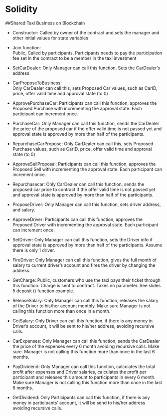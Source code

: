 # Solidity

##Shared Taxi Business on Blockchain


- Constructor: Called by owner of the contract and sets the manager and other initial values for state variables 
 
- Join function:  
  Public, Called by participants, Participants needs to pay the participation fee set in the contract to be a member in the taxi investment 
 
- SetCarDealer: 
  Only Manager can call this function, Sets the CarDealer’s address 
 
- CarProposeToBusiness:   
  Only CarDealer can call this, sets Proposed Car values, such as CarID, price, offer valid time and approval state (to 0) 
 
- ApprovePurchaseCar: 
  Participants can call this function, approves the Proposed Purchase with incrementing the approval state. Each participant can increment once. 
 
- PurchaseCar:
  Only Manager can call this function, sends the CarDealer the price of the proposed car if the offer valid time is not passed yet and approval state is approved by more than half of the participants. 
 
- RepurchaseCarPropose:
  Only CarDealer can call this, sets Proposed Purchase values, such as CarID, price, offer valid time and approval state (to 0) 
 
- ApproveSellProposal:
  Participants can call this function, approves the Proposed Sell with incrementing the approval state. Each participant can increment once. 
 
- Repurchasecar:
  Only CarDealer can call this function, sends the proposed car price to contract if the offer valid time is not passed yet and approval state is approved by more than half of the participants.  
 
- ProposeDriver:
  Only Manager can call this function, sets driver address, and salary. 
 
- ApproveDriver:
  Participants can call this function, approves the Proposed Driver with incrementing the approval state. Each participant can increment once.  
 
- SetDriver:
  Only Manager can call this function, sets the Driver info if approval state is approved by more than half of the participants. Assume there is only 1 driver.  
 
- FireDriver:
  Only Manager can call this function, gives the full month of salary to current driver’s account and fires the driver by changing the address.     
 
- GetCharge:
    Public, customers who use the taxi pays their ticket through this function. Charge is sent to contract. Takes no parameter. See slides 5 deposit () function example. 
 
- ReleaseSalary:
  Only Manager can call this function, releases the salary of the Driver to his/her account monthly. Make sure Manager is not calling this function more than once in a month.  
 
- GetSalary:
  Only Driver can call this function, if there is any money in Driver’s account, it will be sent to his/her address, avoiding recursive calls. 
 
- CarExpenses:
  Only Manager can call this function, sends the CarDealer the price of the expenses every 6 month avoiding recursive calls. Make sure. Manager is not calling this function more than once in the last 6 months.  
 
- PayDividend:
  Only Manager can call this function, calculates the total profit after expenses and Driver salaries, calculates the profit per participant and releases this amount to participants in every 6 month. Make sure Manager is not calling this function more than once in the last 6 months. 
 
- GetDividend:
  Only Participants can call this function, if there is any money in participants’ account, it will be send to his/her address avoiding recursive calls. 
